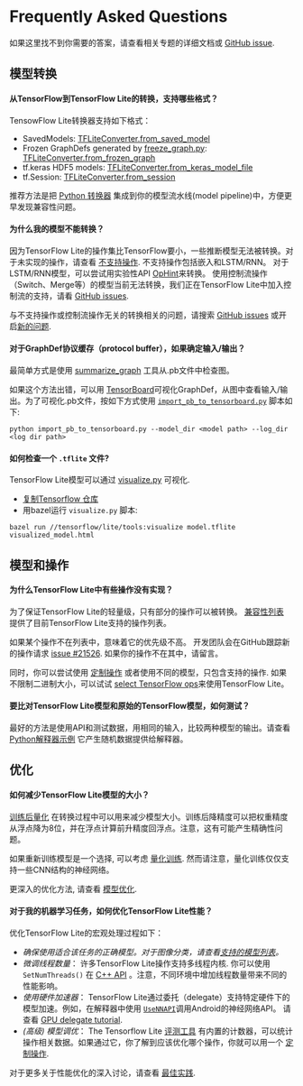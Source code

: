 # Frequently Asked Questions

如果这里找不到你需要的答案，请查看相关专题的详细文档或
[GitHub issue](https://github.com/tensorflow/tensorflow/issues).

## 模型转换

#### 从TensorFlow到TensorFlow Lite的转换，支持哪些格式？

TensowFlow Lite转换器支持如下格式：

*   SavedModels:
    [TFLiteConverter.from_saved_model](../convert/python_api.md#exporting_a_savedmodel_)
*   Frozen GraphDefs generated by
    [freeze_graph.py](https://github.com/tensorflow/tensorflow/blob/master/tensorflow/python/tools/freeze_graph.py):
    [TFLiteConverter.from_frozen_graph](../convert/python_api.md#exporting_a_graphdef_from_file_)
*   tf.keras HDF5 models:
    [TFLiteConverter.from_keras_model_file](../convert/python_api.md#exporting_a_tfkeras_file_)
*   tf.Session:
    [TFLiteConverter.from_session](../convert/python_api.md#exporting_a_graphdef_from_tfsession_)

推荐方法是把
[Python 转换器](../convert/python_api.md) 集成到你的模型流水线(model pipeline)中，方便更早发现兼容性问题。

#### 为什么我的模型不能转换？

因为TensorFlow Lite的操作集比TensorFlow要小，一些推断模型无法被转换。对于未实现的操作，请查看
[不支持操作](faq.md#why-are-some-operations-not-implemented-in-tensorflow-lite).
不支持操作包括嵌入和LSTM/RNN。 对于LSTM/RNN模型，可以尝试用实验性API [OpHint](https://www.tensorflow.org/api_docs/python/tf/lite/OpHint)来转换。
使用控制流操作（Switch、Merge等）的模型当前无法转换，我们正在TensorFlow Lite中加入控制流的支持，请看
[GitHub issues](https://github.com/tensorflow/tensorflow/issues/28485).

与不支持操作或控制流操作无关的转换相关的问题，请搜索
[GitHub issues](https://github.com/tensorflow/tensorflow/issues?q=label%3Acomp%3Alite+)
或开启[新的问题](https://github.com/tensorflow/tensorflow/issues).

#### 对于GraphDef协议缓存（protocol buffer），如果确定输入/输出？

最简单方式是使用
[summarize_graph](https://github.com/tensorflow/tensorflow/blob/master/tensorflow/tools/graph_transforms/README.md#inspecting-graphs)
工具从.pb文件中检查图。

如果这个方法出错，可以用
[TensorBoard](https://www.tensorflow.org/guide/summaries_and_tensorboard)可视化GraphDef，从图中查看输入/输出。为了可视化.pb文件，按如下方式使用
[`import_pb_to_tensorboard.py`](https://github.com/tensorflow/tensorflow/blob/master/tensorflow/python/tools/import_pb_to_tensorboard.py)
脚本如下:

```
python import_pb_to_tensorboard.py --model_dir <model path> --log_dir <log dir path>
```

#### 如何检查一个 `.tflite` 文件?

TensorFlow Lite模型可以通过
[visualize.py](https://github.com/tensorflow/tensorflow/blob/master/tensorflow/lite/tools/visualize.py)
可视化.

*   [复制Tensorflow 仓库](https://www.tensorflow.org/install/source)
*   用bazel运行 `visualize.py` 脚本:

```
bazel run //tensorflow/lite/tools:visualize model.tflite visualized_model.html
```

## 模型和操作

#### 为什么TensorFlow Lite中有些操作没有实现？

为了保证TensorFlow Lite的轻量级，只有部分的操作可以被转换。 [兼容性列表](ops_compatibility.md) 提供了目前TensorFlow Lite支持的操作列表。

如果某个操作不在列表中，意味着它的优先级不高。 开发团队会在GitHub跟踪新的操作请求
 [issue #21526](https://github.com/tensorflow/tensorflow/issues/21526).
如果你的操作不在其中，请留言。

同时，你可以尝试使用
[定制操作](ops_custom.md) 或者使用不同的模型，只包含支持的操作. 如果不限制二进制大小，可以试试
 [select TensorFlow ops](ops_select.md)来使用TensorFlow Lite。

#### 要比对TensorFlow Lite模型和原始的TensorFlow模型，如何测试？

最好的方法是使用API和测试数据，用相同的输入，比较两种模型的输出。请查看 [Python解释器示例](../convert/python_api.md) 它产生随机数据提供给解释器。

## 优化

#### 如何减少TensorFlow Lite模型的大小？

[训练后量化](../performance/post_training_quantization.md) 在转换过程中可以用来减少模型大小。训练后降精度可以把权重精度从浮点降为8位，并在浮点计算前升精度回浮点。注意，这有可能产生精确性问题。

如果重新训练模型是一个选择, 可以考虑
[量化训练](https://github.com/tensorflow/tensorflow/tree/r1.13/tensorflow/contrib/quantize).
然而请注意，量化训练仅仅支持一些CNN结构的神经网络。

更深入的优化方法, 请查看
[模型优化](../performance/model_optimization.md).

#### 对于我的机器学习任务，如何优化TensorFlow Lite性能？

优化TensorFlow Lite的宏观处理过程如下：

*   *确保使用适合该任务的正确模型。对于图像分类，请查看[支持的模型列表](hosted_models.md)。*
*   *微调线程数量*： 许多TensorFlow Lite操作支持多线程内核. 你可以使用 `SetNumThreads()` 在
    [C++ API](https://github.com/tensorflow/tensorflow/blob/master/tensorflow/lite/interpreter.h#L345)
    。注意，不同环境中增加线程数量带来不同的性能影响。
*   *使用硬件加速器*： TensorFlow Lite通过委托（delegate）支持特定硬件下的模型加速。例如，在解释器中使用
    [`UseNNAPI`](https://github.com/tensorflow/tensorflow/blob/master/tensorflow/lite/interpreter.h#L343)调用Android的神经网络API。
  请查看
    [GPU delegate tutorial](../performance/gpu.md).
*   *(高级) 模型调优*： The Tensorflow Lite
    [评测工具](https://github.com/tensorflow/tensorflow/tree/master/tensorflow/lite/tools/benchmark)
    有内置的计数器，可以统计操作相关数据。如果通过它，你了解到应该优化哪个操作，你就可以用一个 [定制操作](ops_custom.md).

对于更多关于性能优化的深入讨论，请查看
[最佳实践](../performance/best_practices.md).
